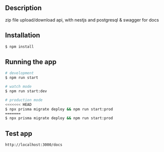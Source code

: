 ## Description

zip file upload/download api, with nestjs and postgresql & swagger for docs

## Installation

```bash
$ npm install
```

## Running the app

```bash
# development
$ npm run start

# watch mode
$ npm run start:dev

# production mode
<<<<<<< HEAD
$ npx prisma migrate deploy && npm run start:prod
=======
$ npx prisma migrate deploy && npm run start:prod 
```

## Test app

```
http://localhost:3000/docs
```
